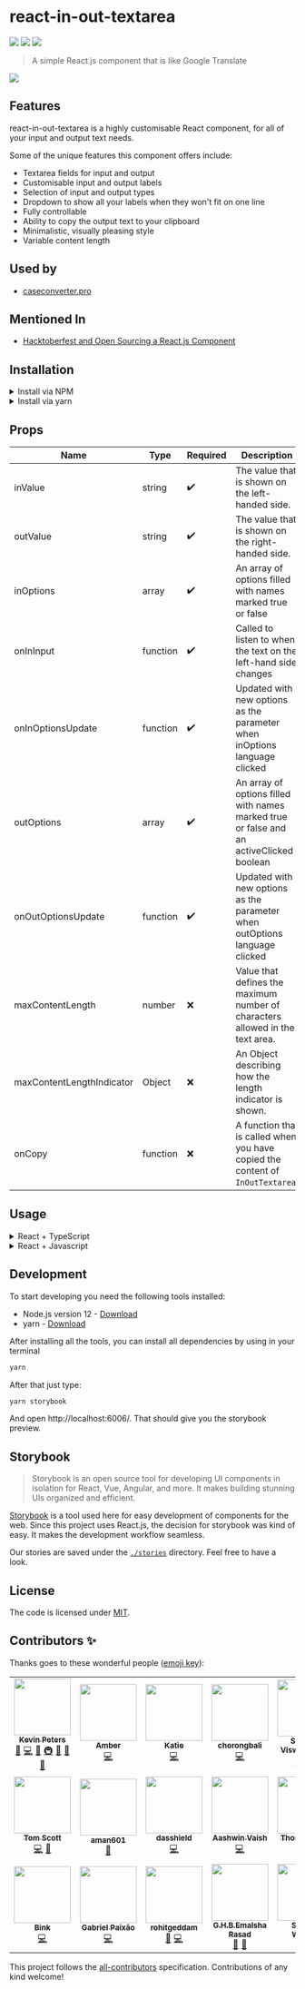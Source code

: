 # react-in-out-textarea

![](https://img.shields.io/github/license/igeligel/react-in-out-textarea) ![](https://img.shields.io/npm/v/react-in-out-textarea) ![](https://img.shields.io/github/workflow/status/igeligel/react-in-out-textarea/CI)

> A simple React.js component that is like Google Translate

![](./docs/showcase.png)

## Features

react-in-out-textarea is a highly customisable React component, for all of your input and output text needs.

Some of the unique features this component offers include:

- Textarea fields for input and output
- Customisable input and output labels
- Selection of input and output types
- Dropdown to show all your labels when they won't fit on one line
- Fully controllable
- Ability to copy the output text to your clipboard
- Minimalistic, visually pleasing style
- Variable content length


## Used by

- [caseconverter.pro](https://caseconverter.pro/app)

## Mentioned In

- [Hacktoberfest and Open Sourcing a React.js Component](https://www.kevinpeters.net/hacktoberfest-and-open-sourcing-a-react-js-component)

## Installation

<details>
  <summary>Install via NPM</summary>

  ```bash
  npm install --save react-in-out-textarea
  # You might want to install react-tooltip if you activate the max length option
  npm install --save react-tooltip
  ```
</details>

<details>
  <summary>Install via yarn</summary>

  ```bash
  yarn add react-in-out-textarea
  # You might want to install react-tooltip if you activate the max length option
  yarn add react-tooltip
  ```
</details>

## Props

| Name  | Type | Required |  Description |
| --- | --- | --- | --- |
| inValue  | string  | ✔️ | The value that is shown on the left-handed side. |
| outValue  | string  | ✔️ | The value that is shown on the right-handed side. |
| inOptions | array | ✔️ | An array of options filled with names marked true or false |
| onInInput | function | ✔️ | Called to listen to when the text on the left-hand side changes | ✔️ |
| onInOptionsUpdate | function | ✔️ | Updated with new options as the parameter when inOptions language clicked |
| outOptions | array | ✔️ | An array of options filled with names marked true or false and an activeClicked boolean |
| onOutOptionsUpdate | function | ✔️ | Updated with new options as the parameter when outOptions language clicked |
| maxContentLength | number | ❌  | Value that defines the maximum number of characters allowed in the text area. |
| maxContentLengthIndicator | Object | ❌ | An Object describing how the length indicator is shown. |
| onCopy | function | ❌ | A function that is called when you have copied the content of `InOutTextarea`. |

## Usage

<details>
 <summary>React + TypeScript</summary>

[CodeSandbox Example](https://codesandbox.io/s/react-in-out-textarea-typescript-react-egi57?file=/src/ExampleComponent.tsx)

Code Example:

```tsx
import React, { useState } from 'react';
import { InOutTextarea, InOptions, OutOptions } from 'react-in-out-textarea';

export const ExampleComponent = () => {
  const [inValue, setInValue] = useState<string>('');
  const [outValue, setOutValue] = useState<string>('');
  const [inOptions, setInOptions] = useState<InOptions>([
    {
      name: 'English',
      active: true,
    },
    {
      name: 'German',
      active: false,
    },
  ]);
  const [outOptions, setOutOptions] = useState<OutOptions>([
    {
      name: 'Chinese',
      active: true,
      activeClicked: false,
    },
  ]);

  return (
    <InOutTextarea
      inValue={inValue}
      outValue={outValue}
      onInInput={(newValue) => {
        setInValue(newValue);
        setOutValue(newValue);
      }}
      inOptions={inOptions}
      onInOptionsUpdate={(newInOptions) => {
        setInOptions(newInOptions);
      }}
      outOptions={outOptions}
      onOutOptionsUpdate={(newOutOptions) => {
        setOutOptions(newOutOptions);
      }}
    />
  );
};
```

</details>

<details>
  <summary>React + Javascript</summary>

  [CodeSandbox Example](https://codesandbox.io/s/react-in-out-textarea-javascript-react-kcl37?file=/src/ExampleComponent.js)

  Code Example:

  ```js
  import React, { useState } from "react";
  import { InOutTextarea } from "react-in-out-textarea";

  export const ExampleComponent = () => {
    const [inValue, setInValue] = useState("");
    const [outValue, setOutValue] = useState("");
    const [inOptions, setInOptions] = useState([
      {
        name: "English",
        active: true
      },
      {
        name: "German",
        active: false
      }
    ]);
    const [outOptions, setOutOptions] = useState([
      {
        name: "Chinese",
        active: true,
        activeClicked: false
      }
    ]);

    return (
      <InOutTextarea
        inValue={inValue}
        outValue={outValue}
        onInInput={(newValue) => {
          setInValue(newValue);
          setOutValue(newValue);
        }}
        inOptions={inOptions}
        onInOptionsUpdate={(newInOptions) => {
          setInOptions(newInOptions);
        }}
        outOptions={outOptions}
        onOutOptionsUpdate={(newOutOptions) => {
          setOutOptions(newOutOptions);
        }}
      />
    );
  };
  ```
</details>


## Development

To start developing you need the following tools installed:

- Node.js version 12 - [Download](https://nodejs.org/en/download/)
- yarn - [Download](https://classic.yarnpkg.com/en/docs/install/#mac-stable)

After installing all the tools, you can install all dependencies by using in your terminal

```bash
yarn
```

After that just type:

```bash
yarn storybook
```

And open http://localhost:6006/. That should give you the storybook preview.

## Storybook

> Storybook is an open source tool for developing UI components in isolation for React, Vue, Angular, and more. It makes building stunning UIs organized and efficient.

[Storybook](https://storybook.js.org/) is a tool used here for easy development of components for the web. Since this project uses React.js, the decision for storybook was kind of easy. It makes the development workflow seamless.

Our stories are saved under the [`./stories`](./stories) directory. Feel free to have a look.

## License

The code is licensed under [MIT](./LICENSE).

## Contributors ✨

Thanks goes to these wonderful people ([emoji key](https://allcontributors.org/docs/en/emoji-key)):

<!-- ALL-CONTRIBUTORS-LIST:START - Do not remove or modify this section -->
<!-- prettier-ignore-start -->
<!-- markdownlint-disable -->
<table>
  <tr>
    <td align="center"><a href="https://www.kevinpeters.net/about/"><img src="https://avatars1.githubusercontent.com/u/12736734?v=4?s=100" width="100px;" alt=""/><br /><sub><b>Kevin Peters</b></sub></a><br /><a href="#business-igeligel" title="Business development">💼</a> <a href="https://github.com/igeligel/react-in-out-textarea/commits?author=igeligel" title="Code">💻</a> <a href="#design-igeligel" title="Design">🎨</a> <a href="#infra-igeligel" title="Infrastructure (Hosting, Build-Tools, etc)">🚇</a> <a href="#maintenance-igeligel" title="Maintenance">🚧</a> <a href="#question-igeligel" title="Answering Questions">💬</a> <a href="https://github.com/igeligel/react-in-out-textarea/pulls?q=is%3Apr+reviewed-by%3Aigeligel" title="Reviewed Pull Requests">👀</a></td>
    <td align="center"><a href="https://codepen.io/SheWolf/"><img src="https://avatars3.githubusercontent.com/u/11381749?v=4?s=100" width="100px;" alt=""/><br /><sub><b>Amber</b></sub></a><br /><a href="https://github.com/igeligel/react-in-out-textarea/commits?author=SheW0lf" title="Code">💻</a></td>
    <td align="center"><a href="http://katieannabelle.dev"><img src="https://avatars0.githubusercontent.com/u/50029859?v=4?s=100" width="100px;" alt=""/><br /><sub><b>Katie</b></sub></a><br /><a href="https://github.com/igeligel/react-in-out-textarea/commits?author=katieraby" title="Code">💻</a></td>
    <td align="center"><a href="https://github.com/hambali999"><img src="https://avatars3.githubusercontent.com/u/61378823?v=4?s=100" width="100px;" alt=""/><br /><sub><b>chorongbali</b></sub></a><br /><a href="https://github.com/igeligel/react-in-out-textarea/commits?author=hambali999" title="Code">💻</a></td>
    <td align="center"><a href="http://devcer.github.io/"><img src="https://avatars1.githubusercontent.com/u/3799600?v=4?s=100" width="100px;" alt=""/><br /><sub><b>Santosh Viswanatham</b></sub></a><br /><a href="https://github.com/igeligel/react-in-out-textarea/commits?author=devcer" title="Code">💻</a> <a href="#infra-devcer" title="Infrastructure (Hosting, Build-Tools, etc)">🚇</a></td>
    <td align="center"><a href="https://github.com/xen0m29"><img src="https://avatars2.githubusercontent.com/u/44066914?v=4?s=100" width="100px;" alt=""/><br /><sub><b>xen0m29</b></sub></a><br /><a href="https://github.com/igeligel/react-in-out-textarea/commits?author=xen0m29" title="Code">💻</a></td>
    <td align="center"><a href="https://github.com/merelj"><img src="https://avatars3.githubusercontent.com/u/3993495?v=4?s=100" width="100px;" alt=""/><br /><sub><b>merelj</b></sub></a><br /><a href="https://github.com/igeligel/react-in-out-textarea/commits?author=merelj" title="Code">💻</a></td>
  </tr>
  <tr>
    <td align="center"><a href="https://github.com/Silver292"><img src="https://avatars3.githubusercontent.com/u/5542588?v=4?s=100" width="100px;" alt=""/><br /><sub><b>Tom Scott</b></sub></a><br /><a href="https://github.com/igeligel/react-in-out-textarea/commits?author=Silver292" title="Code">💻</a> <a href="https://github.com/igeligel/react-in-out-textarea/commits?author=Silver292" title="Documentation">📖</a></td>
    <td align="center"><a href="https://github.com/aman601"><img src="https://avatars1.githubusercontent.com/u/22266039?v=4?s=100" width="100px;" alt=""/><br /><sub><b>aman601</b></sub></a><br /><a href="https://github.com/igeligel/react-in-out-textarea/commits?author=aman601" title="Documentation">📖</a></td>
    <td align="center"><a href="https://github.com/dasshield"><img src="https://avatars0.githubusercontent.com/u/29631512?v=4?s=100" width="100px;" alt=""/><br /><sub><b>dasshield</b></sub></a><br /><a href="https://github.com/igeligel/react-in-out-textarea/commits?author=dasshield" title="Code">💻</a></td>
    <td align="center"><a href="https://github.com/av-dx"><img src="https://avatars3.githubusercontent.com/u/56360160?v=4?s=100" width="100px;" alt=""/><br /><sub><b>Aashwin Vaish</b></sub></a><br /><a href="https://github.com/igeligel/react-in-out-textarea/commits?author=av-dx" title="Code">💻</a></td>
    <td align="center"><a href="https://silltho.github.io/"><img src="https://avatars0.githubusercontent.com/u/5812228?v=4?s=100" width="100px;" alt=""/><br /><sub><b>Thomas Siller</b></sub></a><br /><a href="https://github.com/igeligel/react-in-out-textarea/commits?author=silltho" title="Code">💻</a></td>
    <td align="center"><a href="https://ggolubic.github.io/"><img src="https://avatars0.githubusercontent.com/u/25390319?v=4?s=100" width="100px;" alt=""/><br /><sub><b>Gabrijel Golubić</b></sub></a><br /><a href="https://github.com/igeligel/react-in-out-textarea/commits?author=ggolubic" title="Documentation">📖</a></td>
    <td align="center"><a href="https://github.com/Tshamp7"><img src="https://avatars1.githubusercontent.com/u/54377075?v=4?s=100" width="100px;" alt=""/><br /><sub><b>Tom Shamp</b></sub></a><br /><a href="https://github.com/igeligel/react-in-out-textarea/commits?author=Tshamp7" title="Code">💻</a></td>
  </tr>
  <tr>
    <td align="center"><a href="https://github.com/binkpitch"><img src="https://avatars0.githubusercontent.com/u/20456165?v=4?s=100" width="100px;" alt=""/><br /><sub><b>Bink</b></sub></a><br /><a href="https://github.com/igeligel/react-in-out-textarea/commits?author=binkpitch" title="Code">💻</a></td>
    <td align="center"><a href="https://github.com/GabrielFalcom"><img src="https://avatars0.githubusercontent.com/u/33941931?v=4?s=100" width="100px;" alt=""/><br /><sub><b>Gabriel Paixão</b></sub></a><br /><a href="https://github.com/igeligel/react-in-out-textarea/commits?author=GabrielFalcom" title="Code">💻</a></td>
    <td align="center"><a href="https://github.com/rohitgeddam"><img src="https://avatars2.githubusercontent.com/u/48797475?v=4?s=100" width="100px;" alt=""/><br /><sub><b>rohitgeddam</b></sub></a><br /><a href="#tool-rohitgeddam" title="Tools">🔧</a> <a href="https://github.com/igeligel/react-in-out-textarea/commits?author=rohitgeddam" title="Code">💻</a></td>
    <td align="center"><a href="https://emalsha.wordpress.com"><img src="https://avatars3.githubusercontent.com/u/7451018?v=4?s=100" width="100px;" alt=""/><br /><sub><b>G.H.B.Emalsha Rasad</b></sub></a><br /><a href="#tool-Emalsha" title="Tools">🔧</a> <a href="https://github.com/igeligel/react-in-out-textarea/commits?author=Emalsha" title="Documentation">📖</a></td>
    <td align="center"><a href="https://wsameer.github.io/v1/"><img src="https://avatars.githubusercontent.com/u/8468992?v=4?s=100" width="100px;" alt=""/><br /><sub><b>Sameer Waskar</b></sub></a><br /><a href="https://github.com/igeligel/react-in-out-textarea/commits?author=wsameer" title="Documentation">📖</a></td>
  </tr>
</table>

<!-- markdownlint-restore -->
<!-- prettier-ignore-end -->

<!-- ALL-CONTRIBUTORS-LIST:END -->

This project follows the [all-contributors](https://github.com/all-contributors/all-contributors) specification. Contributions of any kind welcome!
